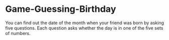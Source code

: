 # Game-Guessing-Birthday
You can find out the date of the month when your friend was born by asking five questions.
Each question asks whether the day is in one of the five sets of numbers.
